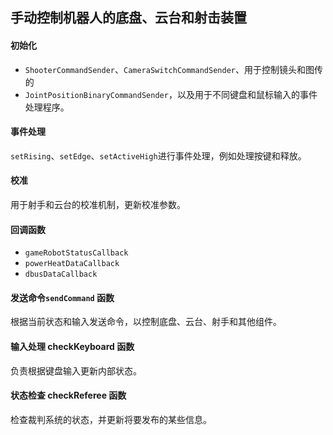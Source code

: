 ## 手动控制机器人的底盘、云台和射击装置



#### 初始化
- `ShooterCommandSender`、`CameraSwitchCommandSender`、用于控制镜头和图传的 
-  `JointPositionBinaryCommandSender`，以及用于不同键盘和鼠标输入的事件处理程序。

#### 事件处理 
`setRising`、`setEdge`、`setActiveHigh`进行事件处理，例如处理按键和释放。

#### 校准 
 用于射手和云台的校准机制，更新校准参数。


#### 回调函数 
- `gameRobotStatusCallback`
- `powerHeatDataCallback`
- `dbusDataCallback` 

#### 发送命令`sendCommand` 函数
   根据当前状态和输入发送命令，以控制底盘、云台、射手和其他组件。

#### 输入处理 checkKeyboard 函数
   负责根据键盘输入更新内部状态。

#### 状态检查 checkReferee 函数
  检查裁判系统的状态，并更新将要发布的某些信息。



